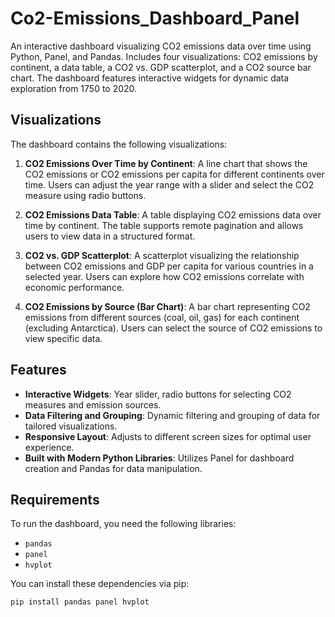 # Co2-Emissions_Dashboard_Panel
An interactive dashboard visualizing CO2 emissions data over time using Python, Panel, and Pandas. Includes four visualizations: CO2 emissions by continent, a data table, a CO2 vs. GDP scatterplot, and a CO2 source bar chart. The dashboard features interactive widgets for dynamic data exploration from 1750 to 2020.

## Visualizations

The dashboard contains the following visualizations:

1. **CO2 Emissions Over Time by Continent**: A line chart that shows the CO2 emissions or CO2 emissions per capita for different continents over time. Users can adjust the year range with a slider and select the CO2 measure using radio buttons.

2. **CO2 Emissions Data Table**: A table displaying CO2 emissions data over time by continent. The table supports remote pagination and allows users to view data in a structured format.

3. **CO2 vs. GDP Scatterplot**: A scatterplot visualizing the relationship between CO2 emissions and GDP per capita for various countries in a selected year. Users can explore how CO2 emissions correlate with economic performance.

4. **CO2 Emissions by Source (Bar Chart)**: A bar chart representing CO2 emissions from different sources (coal, oil, gas) for each continent (excluding Antarctica). Users can select the source of CO2 emissions to view specific data.

## Features

- **Interactive Widgets**: Year slider, radio buttons for selecting CO2 measures and emission sources.
- **Data Filtering and Grouping**: Dynamic filtering and grouping of data for tailored visualizations.
- **Responsive Layout**: Adjusts to different screen sizes for optimal user experience.
- **Built with Modern Python Libraries**: Utilizes Panel for dashboard creation and Pandas for data manipulation.

## Requirements

To run the dashboard, you need the following libraries:

- `pandas`
- `panel`
- `hvplot`

You can install these dependencies via pip:

```bash
pip install pandas panel hvplot
